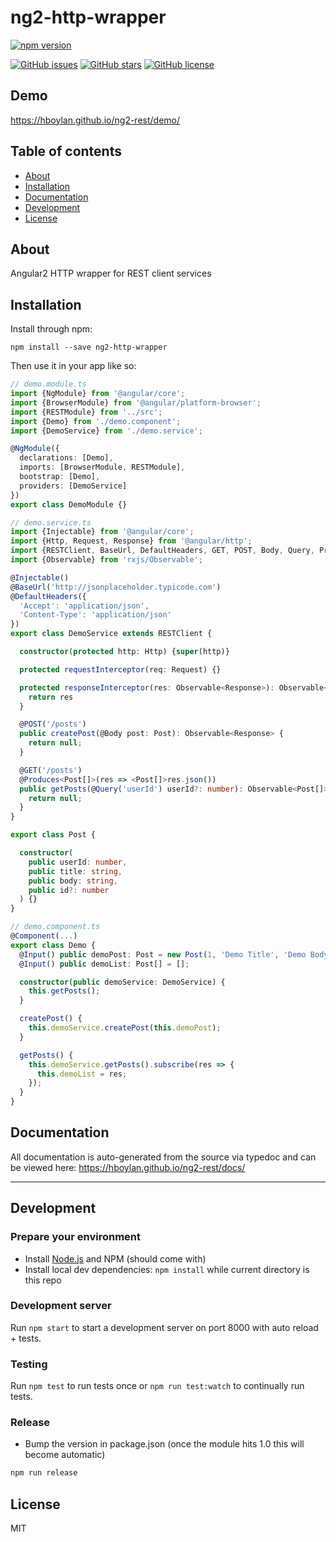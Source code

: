 # ng2-http-wrapper
<!-- [![Build Status](https://travis-ci.org/hboylan/ng2-rest.svg?branch=master)](https://travis-ci.org/hboylan/ng2-rest) -->
[![npm version](https://badge.fury.io/js/ng2-rest.svg)](http://badge.fury.io/js/ng2-rest)
<!-- [![devDependency Status](https://david-dm.org/hboylan/ng2-rest/dev-status.svg)](https://david-dm.org/hboylan/ng2-rest#info=devDependencies) -->
[![GitHub issues](https://img.shields.io/github/issues/hboylan/ng2-rest.svg)](https://github.com/hboylan/ng2-rest/issues)
[![GitHub stars](https://img.shields.io/github/stars/hboylan/ng2-rest.svg)](https://github.com/hboylan/ng2-rest/stargazers)
[![GitHub license](https://img.shields.io/badge/license-MIT-blue.svg)](https://raw.githubusercontent.com/hboylan/ng2-rest/master/LICENSE)

## Demo
https://hboylan.github.io/ng2-rest/demo/

## Table of contents

- [About](#about)
- [Installation](#installation)
- [Documentation](#documentation)
- [Development](#development)
- [License](#licence)

## About

Angular2 HTTP wrapper for REST client services

## Installation

Install through npm:
```
npm install --save ng2-http-wrapper
```

Then use it in your app like so:

```typescript
// demo.module.ts
import {NgModule} from '@angular/core';
import {BrowserModule} from '@angular/platform-browser';
import {RESTModule} from '../src';
import {Demo} from './demo.component';
import {DemoService} from './demo.service';

@NgModule({
  declarations: [Demo],
  imports: [BrowserModule, RESTModule],
  bootstrap: [Demo],
  providers: [DemoService]
})
export class DemoModule {}
```

```typescript
// demo.service.ts
import {Injectable} from '@angular/core';
import {Http, Request, Response} from '@angular/http';
import {RESTClient, BaseUrl, DefaultHeaders, GET, POST, Body, Query, Produces, MediaType} from '../src/rest.service';
import {Observable} from 'rxjs/Observable';

@Injectable()
@BaseUrl('http://jsonplaceholder.typicode.com')
@DefaultHeaders({
  'Accept': 'application/json',
  'Content-Type': 'application/json'
})
export class DemoService extends RESTClient {

  constructor(protected http: Http) {super(http)}

  protected requestInterceptor(req: Request) {}

  protected responseInterceptor(res: Observable<Response>): Observable<Response> {
    return res
  }

  @POST('/posts')
  public createPost(@Body post: Post): Observable<Response> {
    return null;
  }

  @GET('/posts')
  @Produces<Post[]>(res => <Post[]>res.json())
  public getPosts(@Query('userId') userId?: number): Observable<Post[]> {
    return null;
  }
}

export class Post {

  constructor(
    public userId: number,
    public title: string,
    public body: string,
    public id?: number
  ) {}
}
```

```typescript
// demo.component.ts
@Component(...)
export class Demo {
  @Input() public demoPost: Post = new Post(1, 'Demo Title', 'Demo Body');
  @Input() public demoList: Post[] = [];

  constructor(public demoService: DemoService) {
    this.getPosts();
  }

  createPost() {
    this.demoService.createPost(this.demoPost);
  }

  getPosts() {
    this.demoService.getPosts().subscribe(res => {
      this.demoList = res;
    });
  }
}
```

## Documentation
All documentation is auto-generated from the source via typedoc and can be viewed here:
https://hboylan.github.io/ng2-rest/docs/

---

## Development

### Prepare your environment
* Install [Node.js](http://nodejs.org/) and NPM (should come with)
* Install local dev dependencies: `npm install` while current directory is this repo

### Development server
Run `npm start` to start a development server on port 8000 with auto reload + tests.

### Testing
Run `npm test` to run tests once or `npm run test:watch` to continually run tests.

### Release
* Bump the version in package.json (once the module hits 1.0 this will become automatic)
```bash
npm run release
```

## License

MIT
